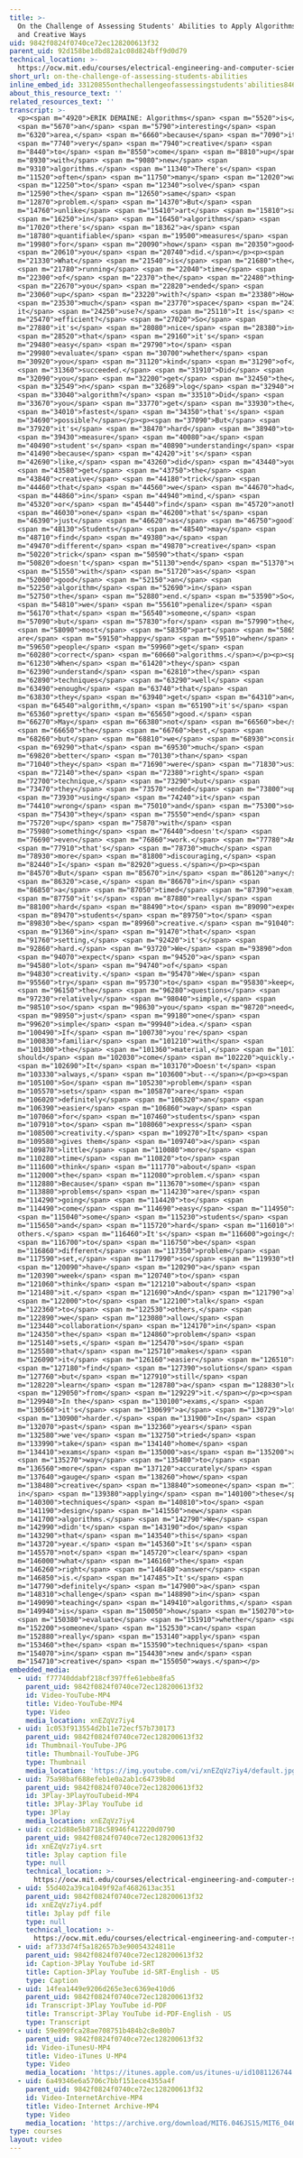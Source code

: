 ```yaml
---
title: >-
  On the Challenge of Assessing Students' Abilities to Apply Algorithms in New
  and Creative Ways
uid: 9842f0824f0740ce72ec128200613f32
parent_uid: 92d158be1dbd82a1c08d824bff9d0d79
technical_location: >-
  https://ocw.mit.edu/courses/electrical-engineering-and-computer-science/6-046j-design-and-analysis-of-algorithms-spring-2015/instructor-insights/video-playlist/on-the-challenge-of-assessing-students-abilities
short_url: on-the-challenge-of-assessing-students-abilities
inline_embed_id: 33120855onthechallengeofassessingstudents'abilities84624750
about_this_resource_text: ''
related_resources_text: ''
transcript: >-
  <p><span m="4920">ERIK DEMAINE: Algorithms</span> <span m="5520">is</span>
  <span m="5670">an</span> <span m="5790">interesting</span> <span
  m="6320">area,</span> <span m="6660">because</span> <span m="7090">it's</span>
  <span m="7740">very</span> <span m="7940">creative</span> <span
  m="8440">to</span> <span m="8550">come</span> <span m="8810">up</span> <span
  m="8930">with</span> <span m="9080">new</span> <span
  m="9310">algorithms.</span> <span m="11340">There's</span> <span
  m="11520">often</span> <span m="11750">many</span> <span m="12020">ways</span>
  <span m="12250">to</span> <span m="12340">solve</span> <span
  m="12590">the</span> <span m="12650">same</span> <span
  m="12870">problem.</span> <span m="14370">But</span> <span
  m="14760">unlike</span> <span m="15410">art</span> <span m="15810">say,</span>
  <span m="16250">in</span> <span m="16450">algorithms</span> <span
  m="17020">there's</span> <span m="18362">a</span> <span
  m="18780">quantifiable</span> <span m="19500">measures</span> <span
  m="19980">for</span> <span m="20090">how</span> <span m="20350">good</span>
  <span m="20610">you</span> <span m="20740">did.</span></p><p><span
  m="21330">What</span> <span m="21540">is</span> <span m="21680">the</span>
  <span m="21780">running</span> <span m="22040">time</span> <span
  m="22300">of</span> <span m="22370">the</span> <span m="22480">thing</span>
  <span m="22670">you</span> <span m="22820">ended</span> <span
  m="23060">up</span> <span m="23220">with?</span> <span m="23380">How</span>
  <span m="23530">much</span> <span m="23770">space</span> <span m="24160">does
  it</span> <span m="24250">use?</span> <span m="25110">It is</span> <span
  m="25470">efficient?</span> <span m="27020">So</span> <span
  m="27880">it's</span> <span m="28080">nice</span> <span m="28380">in</span>
  <span m="28520">that</span> <span m="29160">it's</span> <span
  m="29480">easy</span> <span m="29790">to</span> <span
  m="29980">evaluate</span> <span m="30700">whether</span> <span
  m="30920">you</span> <span m="31120">kind</span> <span m="31290">of</span>
  <span m="31360">succeeded.</span> <span m="31910">Did</span> <span
  m="32090">you</span> <span m="32200">get</span> <span m="32450">the</span>
  <span m="32549">n</span> <span m="32689">log</span> <span m="32940">n</span>
  <span m="33040">algorithm?</span> <span m="33510">Did</span> <span
  m="33670">you</span> <span m="33770">get</span> <span m="33930">the</span>
  <span m="34010">fastest</span> <span m="34350">that's</span> <span
  m="34690">possible?</span></p><p><span m="37090">But</span> <span
  m="37920">it's</span> <span m="38470">hard</span> <span m="38940">to</span>
  <span m="39430">measure</span> <span m="40080">a</span> <span
  m="40490">student's</span> <span m="40890">understanding</span> <span
  m="41490">because</span> <span m="42420">it's</span> <span
  m="42690">like,</span> <span m="43260">did</span> <span m="43440">you</span>
  <span m="43580">get</span> <span m="43750">the</span> <span
  m="43840">creative</span> <span m="44180">trick</span> <span
  m="44460">that</span> <span m="44560">we</span> <span m="44670">had</span>
  <span m="44860">in</span> <span m="44940">mind,</span> <span
  m="45320">or</span> <span m="45440">find</span> <span m="45720">another</span>
  <span m="46030">one</span> <span m="46200">that's</span> <span
  m="46390">just</span> <span m="46620">as</span> <span m="46750">good?</span>
  <span m="48130">Students</span> <span m="48540">may</span> <span
  m="48710">find</span> <span m="49380">a</span> <span
  m="49470">different</span> <span m="49870">creative</span> <span
  m="50220">trick</span> <span m="50590">that</span> <span
  m="50820">doesn't</span> <span m="51130">end</span> <span m="51370">up</span>
  <span m="51550">with</span> <span m="51720">as</span> <span
  m="52000">good</span> <span m="52150">an</span> <span
  m="52250">algorithm</span> <span m="52690">in</span> <span
  m="52750">the</span> <span m="52880">end.</span> <span m="53590">So</span>
  <span m="54810">we</span> <span m="55610">penalize</span> <span
  m="56170">that</span> <span m="56540">someone,</span> <span
  m="57090">but</span> <span m="57830">for</span> <span m="57990">the</span>
  <span m="58090">most</span> <span m="58350">part</span> <span m="58650">we
  are</span> <span m="59150">happy</span> <span m="59510">when</span> <span
  m="59650">people</span> <span m="59960">get</span> <span
  m="60280">correct</span> <span m="60660">algorithms.</span></p><p><span
  m="61230">When</span> <span m="61420">they</span> <span
  m="62390">understand</span> <span m="62810">the</span> <span
  m="62890">techniques</span> <span m="63290">well</span> <span
  m="63490">enough</span> <span m="63740">that</span> <span
  m="63830">they</span> <span m="63940">get</span> <span m="64310">an</span>
  <span m="64540">algorithm,</span> <span m="65190">it's</span> <span
  m="65360">pretty</span> <span m="65650">good.</span> <span
  m="66270">May</span> <span m="66380">not</span> <span m="66560">be</span>
  <span m="66650">the</span> <span m="66760">best,</span> <span
  m="68260">but</span> <span m="68810">we</span> <span m="68930">consider</span>
  <span m="69290">that</span> <span m="69530">much</span> <span
  m="69820">better</span> <span m="70130">than</span> <span
  m="71040">they</span> <span m="71690">were</span> <span m="71830">using</span>
  <span m="72140">the</span> <span m="72380">right</span> <span
  m="72700">technique,</span> <span m="73290">but</span> <span
  m="73470">they</span> <span m="73570">ended</span> <span m="73800">up</span>
  <span m="73930">using</span> <span m="74240">it</span> <span
  m="74410">wrong</span> <span m="75010">and</span> <span m="75300">so</span>
  <span m="75430">they</span> <span m="75550">end</span> <span
  m="75720">up</span> <span m="75870">with</span> <span
  m="75980">something</span> <span m="76440">doesn't</span> <span
  m="76690">even</span> <span m="76860">work.</span> <span m="77780">And</span>
  <span m="77910">that's</span> <span m="78730">much</span> <span
  m="78930">more</span> <span m="81800">discouraging,</span> <span
  m="82440">I</span> <span m="82920">guess.</span></p><p><span
  m="84570">But</span> <span m="85670">in</span> <span m="86120">any</span>
  <span m="86320">case,</span> <span m="86670">in</span> <span
  m="86850">a</span> <span m="87050">timed</span> <span m="87390">exam,</span>
  <span m="87750">it's</span> <span m="87880">really</span> <span
  m="88100">hard</span> <span m="88490">to</span> <span m="89090">expect</span>
  <span m="89470">students</span> <span m="89750">to</span> <span
  m="89830">be</span> <span m="89960">creative.</span> <span m="91040">So</span>
  <span m="91360">in</span> <span m="91470">that</span> <span
  m="91760">setting,</span> <span m="92420">it's</span> <span
  m="92860">hard.</span> <span m="93720">We</span> <span m="93890">don't</span>
  <span m="94070">expect</span> <span m="94520">a</span> <span
  m="94580">lot</span> <span m="94740">of</span> <span
  m="94830">creativity.</span> <span m="95470">We</span> <span
  m="95560">try</span> <span m="95730">to</span> <span m="95830">keep</span>
  <span m="96150">the</span> <span m="96280">questions</span> <span
  m="97230">relatively</span> <span m="98040">simple,</span> <span
  m="98510">so</span> <span m="98630">you</span> <span m="98720">need</span>
  <span m="98950">just</span> <span m="99180">one</span> <span
  m="99620">simple</span> <span m="99940">idea.</span> <span
  m="100490">If</span> <span m="100730">you're</span> <span
  m="100830">familiar</span> <span m="101210">with</span> <span
  m="101300">the</span> <span m="101360">material,</span> <span m="101780">it
  should</span> <span m="102030">come</span> <span m="102220">quickly.</span>
  <span m="102690">It</span> <span m="103170">Doesn't</span> <span
  m="103330">always,</span> <span m="103600">but--</span></p><p><span
  m="105100">So</span> <span m="105230">problem</span> <span
  m="105570">sets</span> <span m="105870">are</span> <span
  m="106020">definitely</span> <span m="106320">an</span> <span
  m="106390">easier</span> <span m="106860">way</span> <span
  m="107060">for</span> <span m="107460">students</span> <span
  m="107910">to</span> <span m="108060">express</span> <span
  m="108500">creativity.</span> <span m="109270">It</span> <span
  m="109580">gives them</span> <span m="109740">a</span> <span
  m="109870">little</span> <span m="110080">more</span> <span
  m="110280">time</span> <span m="110820">to</span> <span
  m="111600">think</span> <span m="111770">about</span> <span
  m="112000">the</span> <span m="112080">problem.</span> <span
  m="112880">Because</span> <span m="113670">some</span> <span
  m="113880">problems</span> <span m="114230">are</span> <span
  m="114290">going</span> <span m="114420">to</span> <span
  m="114490">come</span> <span m="114690">easy</span> <span m="114950">to</span>
  <span m="115040">some</span> <span m="115230">students</span> <span
  m="115650">and</span> <span m="115720">hard</span> <span m="116010">to
  others.</span> <span m="116460">It's</span> <span m="116600">going</span>
  <span m="116700">to</span> <span m="116750">be</span> <span
  m="116860">different</span> <span m="117350">problem</span> <span
  m="117590">set,</span> <span m="117990">so</span> <span m="119930">they</span>
  <span m="120090">have</span> <span m="120290">a</span> <span
  m="120390">week</span> <span m="120740">to</span> <span
  m="121060">think</span> <span m="121210">about</span> <span
  m="121480">it.</span> <span m="121690">And</span> <span m="121790">also</span>
  <span m="122000">to</span> <span m="122100">talk</span> <span
  m="122360">to</span> <span m="122530">others,</span> <span
  m="122890">we</span> <span m="123080">allow</span> <span
  m="123440">collaboration</span> <span m="124170">in</span> <span
  m="124350">the</span> <span m="124860">problem</span> <span
  m="125140">sets,</span> <span m="125470">so</span> <span
  m="125580">that</span> <span m="125710">makes</span> <span
  m="126090">it</span> <span m="126160">easier</span> <span m="126510">to</span>
  <span m="127180">find</span> <span m="127390">solutions</span> <span
  m="127760">but</span> <span m="127910">still</span> <span
  m="128220">learn</span> <span m="128780">a</span> <span m="128830">lot</span>
  <span m="129050">from</span> <span m="129229">it.</span></p><p><span
  m="129940">In the</span> <span m="130100">exams,</span> <span
  m="130560">it's</span> <span m="130699">a</span> <span m="130729">lot</span>
  <span m="130900">harder.</span> <span m="131900">In</span> <span
  m="132070">past</span> <span m="132360">years</span> <span
  m="132580">we've</span> <span m="132750">tried</span> <span
  m="133990">take</span> <span m="134140">home</span> <span
  m="134410">exams</span> <span m="135000">as</span> <span m="135200">a</span>
  <span m="135270">way</span> <span m="135480">to</span> <span
  m="136560">more</span> <span m="137120">accurately</span> <span
  m="137640">gauge</span> <span m="138260">how</span> <span
  m="138480">creative</span> <span m="138840">someone</span> <span m="139190">is
  in</span> <span m="139380">applying</span> <span m="140100">these</span> <span
  m="140300">techniques</span> <span m="140810">to</span> <span
  m="141190">design</span> <span m="141550">new</span> <span
  m="141700">algorithms.</span> <span m="142790">We</span> <span
  m="142990">didn't</span> <span m="143190">do</span> <span
  m="143290">that</span> <span m="143540">this</span> <span
  m="143720">year.</span> <span m="145360">It's</span> <span
  m="145570">not</span> <span m="145720">clear</span> <span
  m="146000">what</span> <span m="146160">the</span> <span
  m="146260">right</span> <span m="146480">answer</span> <span
  m="146850">is.</span> <span m="147485">It's</span> <span
  m="147790">definitely</span> <span m="147900">a</span> <span
  m="148310">challenge</span> <span m="148890">in</span> <span
  m="149090">teaching</span> <span m="149410">algorithms,</span> <span
  m="149940">is</span> <span m="150050">how</span> <span m="150270">to</span>
  <span m="150380">evaluate</span> <span m="151910">whether</span> <span
  m="152200">someone</span> <span m="152530">can</span> <span
  m="152880">really</span> <span m="153140">apply</span> <span
  m="153460">the</span> <span m="153590">techniques</span> <span
  m="154070">in</span> <span m="154430">new and</span> <span
  m="154710">creative</span> <span m="155050">ways.</span></p>
embedded_media:
  - uid: f77740ddabf218cf397ffe61ebbe8fa5
    parent_uid: 9842f0824f0740ce72ec128200613f32
    id: Video-YouTube-MP4
    title: Video-YouTube-MP4
    type: Video
    media_location: xnEZqVz7iy4
  - uid: 1c053f913554d2b11e72ecf57b730173
    parent_uid: 9842f0824f0740ce72ec128200613f32
    id: Thumbnail-YouTube-JPG
    title: Thumbnail-YouTube-JPG
    type: Thumbnail
    media_location: 'https://img.youtube.com/vi/xnEZqVz7iy4/default.jpg'
  - uid: 75a98baf688efeb1e0a2ab1c64739b8d
    parent_uid: 9842f0824f0740ce72ec128200613f32
    id: 3Play-3PlayYouTubeid-MP4
    title: 3Play-3Play YouTube id
    type: 3Play
    media_location: xnEZqVz7iy4
  - uid: cc21d88e5b8718c58946f412220d0790
    parent_uid: 9842f0824f0740ce72ec128200613f32
    id: xnEZqVz7iy4.srt
    title: 3play caption file
    type: null
    technical_location: >-
      https://ocw.mit.edu/courses/electrical-engineering-and-computer-science/6-046j-design-and-analysis-of-algorithms-spring-2015/instructor-insights/video-playlist/on-the-challenge-of-assessing-students-abilities/xnEZqVz7iy4.srt
  - uid: 55d402a39ca1049f92af4682613ac351
    parent_uid: 9842f0824f0740ce72ec128200613f32
    id: xnEZqVz7iy4.pdf
    title: 3play pdf file
    type: null
    technical_location: >-
      https://ocw.mit.edu/courses/electrical-engineering-and-computer-science/6-046j-design-and-analysis-of-algorithms-spring-2015/instructor-insights/video-playlist/on-the-challenge-of-assessing-students-abilities/xnEZqVz7iy4.pdf
  - uid: af733d74f5a182657b3e90054324811e
    parent_uid: 9842f0824f0740ce72ec128200613f32
    id: Caption-3Play YouTube id-SRT
    title: Caption-3Play YouTube id-SRT-English - US
    type: Caption
  - uid: 14fea1449e9206d265e3ec6369e410d6
    parent_uid: 9842f0824f0740ce72ec128200613f32
    id: Transcript-3Play YouTube id-PDF
    title: Transcript-3Play YouTube id-PDF-English - US
    type: Transcript
  - uid: 59e890fca28ae708751b484b2c8e80b7
    parent_uid: 9842f0824f0740ce72ec128200613f32
    id: Video-iTunesU-MP4
    title: Video-iTunes U-MP4
    type: Video
    media_location: 'https://itunes.apple.com/us/itunes-u/id1081126744'
  - uid: 6a49346e6a5706c7bbf151ece4355a4f
    parent_uid: 9842f0824f0740ce72ec128200613f32
    id: Video-InternetArchive-MP4
    title: Video-Internet Archive-MP4
    type: Video
    media_location: 'https://archive.org/download/MIT6.046JS15/MIT6_046JS15_assessment_300k.mp4'
type: courses
layout: video
---
```

